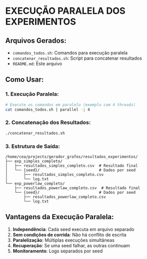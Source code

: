 # EXECUÇÃO PARALELA DOS EXPERIMENTOS

## Arquivos Gerados:

- `comandos_todos.sh`: Comandos para execução paralela
- `concatenar_resultados.sh`: Script para concatenar resultados
- `README.md`: Este arquivo

## Como Usar:

### 1. Execução Paralela:
```bash
# Execute os comandos em paralelo (exemplo com 4 threads)
cat comandos_todos.sh | parallel -j 4
```

### 2. Concatenação dos Resultados:
```bash
./concatenar_resultados.sh
```

### 3. Estrutura de Saída:
```
/home/cea/projects/gerador_grafos/resultados_experimentos/
├── exp_simples_completo/
│   ├── resultados_simples_completo.csv  # Resultado final
│   └── {seed}/                          # Dados por seed
│       ├── resultados_simples_completo.csv
│       └── log.txt
└── exp_powerlaw_completo/
    ├── resultados_powerlaw_completo.csv  # Resultado final
    └── {seed}/                          # Dados por seed
        ├── resultados_powerlaw_completo.csv
        └── log.txt
```

## Vantagens da Execução Paralela:

1. **Independência**: Cada seed executa em arquivo separado
2. **Sem condições de corrida**: Não há conflito de escrita
3. **Paralelização**: Múltiplas execuções simultâneas
4. **Recuperação**: Se uma seed falhar, as outras continuam
5. **Monitoramento**: Logs separados por seed

